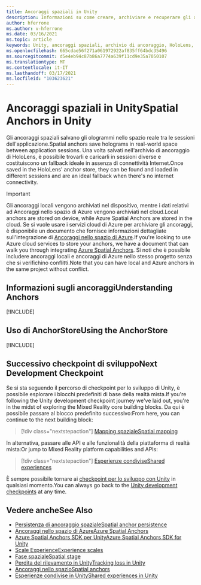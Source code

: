 ```yaml
---
title: Ancoraggi spaziali in Unity
description: Informazioni su come creare, archiviare e recuperare gli ancoraggi spaziali nelle applicazioni di realtà mista di Unity.
author: hferrone
ms.author: v-hferrone
ms.date: 03/16/2021
ms.topic: article
keywords: Unity, ancoraggi spaziali, archivio di ancoraggio, HoloLens, cuffie per realtà mista, cuffia a realtà mista di Windows, auricolare della realtà virtuale
ms.openlocfilehash: 665cdae56f271a061972922af835ff64bdc35496
ms.sourcegitcommit: d5e4eb94c87b86a7774a639f11cd9e35a7050107
ms.translationtype: MT
ms.contentlocale: it-IT
ms.lasthandoff: 03/17/2021
ms.locfileid: "103623621"
---
```

# <a name="spatial-anchors-in-unity"></a><span data-ttu-id="41168-104">Ancoraggi spaziali in Unity</span><span class="sxs-lookup"><span data-stu-id="41168-104">Spatial Anchors in Unity</span></span>

<span data-ttu-id="41168-105">Gli ancoraggi spaziali salvano gli ologrammi nello spazio reale tra le sessioni dell'applicazione.</span><span class="sxs-lookup"><span data-stu-id="41168-105">Spatial anchors save holograms in real-world space between application sessions.</span></span> <span data-ttu-id="41168-106">Una volta salvati nell'archivio di ancoraggio di HoloLens, è possibile trovarli e caricarli in sessioni diverse e costituiscono un fallback ideale in assenza di connettività Internet.</span><span class="sxs-lookup"><span data-stu-id="41168-106">Once saved in the HoloLens' anchor store, they can be found and loaded in different sessions and are an ideal fallback when there's no internet connectivity.</span></span>

> [!IMPORTANT]
> <span data-ttu-id="41168-107">Gli ancoraggi locali vengono archiviati nel dispositivo, mentre i dati relativi ad Ancoraggi nello spazio di Azure vengono archiviati nel cloud.</span><span class="sxs-lookup"><span data-stu-id="41168-107">Local anchors are stored on device, while Azure Spatial Anchors are stored in the cloud.</span></span> <span data-ttu-id="41168-108">Se si vuole usare i servizi cloud di Azure per archiviare gli ancoraggi, è disponibile un documento che fornisce informazioni dettagliate sull'integrazione di [Ancoraggi nello spazio di Azure](../mixed-reality-cloud-services.md#azure-spatial-anchors).</span><span class="sxs-lookup"><span data-stu-id="41168-108">If you're looking to use Azure cloud services to store your anchors, we have a document that can walk you through integrating [Azure Spatial Anchors](../mixed-reality-cloud-services.md#azure-spatial-anchors).</span></span> <span data-ttu-id="41168-109">Si noti che è possibile includere ancoraggi locali e ancoraggi di Azure nello stesso progetto senza che si verifichino conflitti.</span><span class="sxs-lookup"><span data-stu-id="41168-109">Note that you can have local and Azure anchors in the same project without conflict.</span></span>

## <a name="understanding-anchors"></a><span data-ttu-id="41168-110">Informazioni sugli ancoraggi</span><span class="sxs-lookup"><span data-stu-id="41168-110">Understanding Anchors</span></span>

[!INCLUDE[](includes/unity-understanding-anchors.md)]

## <a name="using-the-anchorstore"></a><span data-ttu-id="41168-111">Uso di AnchorStore</span><span class="sxs-lookup"><span data-stu-id="41168-111">Using the AnchorStore</span></span>

[!INCLUDE[](includes/unity-spatial-anchorstore.md)]

## <a name="next-development-checkpoint"></a><span data-ttu-id="41168-112">Successivo checkpoint di sviluppo</span><span class="sxs-lookup"><span data-stu-id="41168-112">Next Development Checkpoint</span></span>

<span data-ttu-id="41168-113">Se si sta seguendo il percorso di checkpoint per lo sviluppo di Unity, è possibile esplorare i blocchi predefiniti di base della realtà mista.</span><span class="sxs-lookup"><span data-stu-id="41168-113">If you're following the Unity development checkpoint journey we've laid out, you're in the midst of exploring the Mixed Reality core building blocks.</span></span> <span data-ttu-id="41168-114">Da qui è possibile passare al blocco predefinito successivo:</span><span class="sxs-lookup"><span data-stu-id="41168-114">From here, you can continue to the next building block:</span></span>

> [!div class="nextstepaction"]
> [<span data-ttu-id="41168-115">Mapping spaziale</span><span class="sxs-lookup"><span data-stu-id="41168-115">Spatial mapping</span></span>](spatial-mapping-in-unity.md)

<span data-ttu-id="41168-116">In alternativa, passare alle API e alle funzionalità della piattaforma di realtà mista:</span><span class="sxs-lookup"><span data-stu-id="41168-116">Or jump to Mixed Reality platform capabilities and APIs:</span></span>

> [!div class="nextstepaction"]
> [<span data-ttu-id="41168-117">Esperienze condivise</span><span class="sxs-lookup"><span data-stu-id="41168-117">Shared experiences</span></span>](shared-experiences-in-unity.md)

<span data-ttu-id="41168-118">È sempre possibile tornare ai [checkpoint per lo sviluppo con Unity](unity-development-overview.md#2-core-building-blocks) in qualsiasi momento.</span><span class="sxs-lookup"><span data-stu-id="41168-118">You can always go back to the [Unity development checkpoints](unity-development-overview.md#2-core-building-blocks) at any time.</span></span>

## <a name="see-also"></a><span data-ttu-id="41168-119">Vedere anche</span><span class="sxs-lookup"><span data-stu-id="41168-119">See Also</span></span>
* [<span data-ttu-id="41168-120">Persistenza di ancoraggio spaziale</span><span class="sxs-lookup"><span data-stu-id="41168-120">Spatial anchor persistence</span></span>](../../design/coordinate-systems.md#spatial-anchor-persistence)
* <span data-ttu-id="41168-121"><a href="/azure/spatial-anchors" target="_blank">Ancoraggi nello spazio di Azure</a></span><span class="sxs-lookup"><span data-stu-id="41168-121"><a href="/azure/spatial-anchors" target="_blank">Azure Spatial Anchors</a></span></span>
* <span data-ttu-id="41168-122"><a href="/dotnet/api/Microsoft.Azure.SpatialAnchors" target="_blank">Azure Spatial Anchors SDK per Unity</a></span><span class="sxs-lookup"><span data-stu-id="41168-122"><a href="/dotnet/api/Microsoft.Azure.SpatialAnchors" target="_blank">Azure Spatial Anchors SDK for Unity</a></span></span>
* [<span data-ttu-id="41168-123">Scale Experience</span><span class="sxs-lookup"><span data-stu-id="41168-123">Experience scales</span></span>](../../design/coordinate-systems.md#mixed-reality-experience-scales)
* [<span data-ttu-id="41168-124">Fase spaziale</span><span class="sxs-lookup"><span data-stu-id="41168-124">Spatial stage</span></span>](../../design/coordinate-systems.md#stage-frame-of-reference)
* [<span data-ttu-id="41168-125">Perdita del rilevamento in Unity</span><span class="sxs-lookup"><span data-stu-id="41168-125">Tracking loss in Unity</span></span>](tracking-loss-in-unity.md)
* [<span data-ttu-id="41168-126">Ancoraggi nello spazio</span><span class="sxs-lookup"><span data-stu-id="41168-126">Spatial anchors</span></span>](../../design/spatial-anchors.md)
* [<span data-ttu-id="41168-127">Esperienze condivise in Unity</span><span class="sxs-lookup"><span data-stu-id="41168-127">Shared experiences in Unity</span></span>](shared-experiences-in-unity.md)